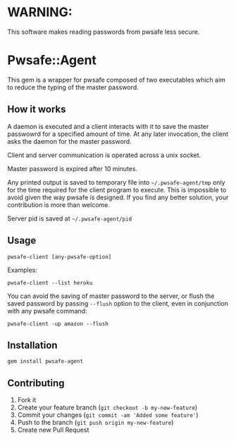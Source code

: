 # WARNING: 

This software makes reading passwords from pwsafe less secure. 

# Pwsafe::Agent

This gem is a wrapper for pwsafe composed of two executables which aim 
to reduce the typing of the master password.

## How it works

A daemon is executed and a client interacts with it to save the master 
passwowrd for a specified amount of time. At any later invocation, the
client asks the daemon for the master password. 

Client and server communication is operated across a unix socket. 

Master password is expired after 10 minutes.

Any printed output is saved to temporary file into `~/.pwsafe-agent/tmp` only for 
the time required for the client program to execute. This is impossible to avoid
given the way pwsafe is designed. If you find any better solution, your contribution 
is more than welcome.

Server pid is saved at `~/.pwsafe-agent/pid`

## Usage

    pwsafe-client [any-pwsafe-option] 
    
Examples: 
  
    pwsafe-client --list heroku
    
You can avoid the saving of master password to the server, or flush the saved password 
by passing `--flush` option to the client, even in conjunction with any pwsafe command: 

    pwsafe-client -up amazon --flush
    
    
## Installation
  
    gem install pwsafe-agent
    
## Contributing

1. Fork it
2. Create your feature branch (`git checkout -b my-new-feature`)
3. Commit your changes (`git commit -am 'Added some feature'`)
4. Push to the branch (`git push origin my-new-feature`)
5. Create new Pull Request
